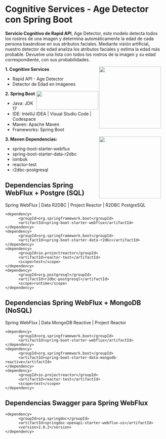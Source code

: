 # Cognitive Services - Age Detector con Spring Boot
**Servicio Cognitivo de Rapid API**, Age Detector, este modelo detecta todos los rostros de una imagen y determina automáticamente la edad de cada persona basándose en sus atributos faciales. Mediante visión artificial, nuestro detector de edad analiza los atributos faciales y estima la edad más probable. Devuelve una lista con todos los rostros de la imagen y su edad correspondiente, con sus probabilidades.

**1. Cognitive Services**
<img src ="https://wakeupandcode.com/wp-content/uploads/2019/08/azure-cognitive-services-bootcamp-event-image.png" align="right" style="width: 200px"/>
- Rapid API - Age Detector
- Detector de Edad en Imágenes

**2. Spring Boot**
<img src ="https://miro.medium.com/v2/resize:fit:716/1*98O4Gb5HLSlmdUkKg1DP1Q.png" align="right" style="height:60px; width: 200px"/>
- Java: JDK 17
- IDE: IntelliJ IDEA | Visual Studio Code | Codespace
- Maven: Apache Maven
- Frameworks: Spring Boot

**3. Maven Dependencias:**
<img src ="https://upload.wikimedia.org/wikipedia/commons/thumb/5/52/Apache_Maven_logo.svg/1280px-Apache_Maven_logo.svg.png" align="right" style="width: 200px"/>
* spring-boot-starter-webflux
* spring-boot-starter-data-r2dbc
* lombok
* reactor-test
* r2dbc-postgresql

## **Dependencias Spring WebFlux + Postgre (SQL)**

Spring WebFlux | Data R2DBC | Project Reactor | R2DBC PostgreSQL
```
<dependency>
      <groupId>org.springframework.boot</groupId>
      <artifactId>spring-boot-starter-webflux</artifactId>
</dependency>
<dependency>
      <groupId>org.springframework.boot</groupId>
      <artifactId>spring-boot-starter-data-r2dbc</artifactId>
</dependency>
<dependency>
      <groupId>io.projectreactor</groupId>
      <artifactId>reactor-test</artifactId>
      <scope>test</scope>
</dependency>
<dependency>
      <groupId>org.postgresql</groupId>
      <artifactId>r2dbc-postgresql</artifactId>
      <scope>runtime</scope>
</dependency>
```
## **Dependencias Spring WebFlux + MongoDB (NoSQL)**

Spring WebFlux | Data MongoDB Reactive | Project Reactor
```
<dependency>
      <groupId>org.springframework.boot</groupId>
      <artifactId>spring-boot-starter-webflux</artifactId>
</dependency>
<dependency>
      <groupId>org.springframework.boot</groupId>
      <artifactId>spring-boot-starter-data-mongodb-reactive</artifactId>
</dependency>
<dependency>
      <groupId>io.projectreactor</groupId>
      <artifactId>reactor-test</artifactId>
      <scope>test</scope>
</dependency>
```
## **Dependencias Swagger para Spring WebFlux**
```
<dependency>
      <groupId>org.springdoc</groupId>
      <artifactId>springdoc-openapi-starter-webflux-ui</artifactId>
      <version>2.0.2</version>
</dependency>
```

